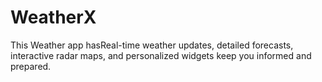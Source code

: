 # WeatherX
This Weather app hasReal-time weather updates, detailed forecasts, interactive radar maps, and personalized widgets keep you informed and prepared.
